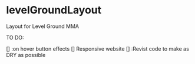 # levelGroundLayout
Layout for Level Ground MMA

TO DO:

[] :on hover button effects
[] Responsive website
[] :Revist code to make as DRY as possible
